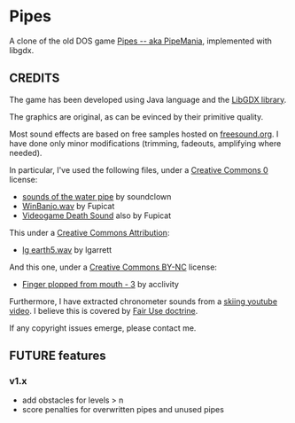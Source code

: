 # Pipes
A clone of the old DOS game [Pipes -- aka PipeMania](https://www.freegameempire.com/games/Pipe), implemented with libgdx.

## CREDITS
The game has been developed using Java language and the [LibGDX library](https://libgdx.com/). 

The graphics are original, as can be evinced by their primitive quality.

Most sound effects are based on free samples hosted on [freesound.org](https://freesound.org/).
I have done only minor modifications (trimming, fadeouts, amplifying where needed).

In particular, I've used the following files, under a [Creative Commons 0](http://creativecommons.org/publicdomain/zero/1.0/) license:
- [sounds of the water pipe](https://freesound.org/people/soundclown/sounds/114584/) by soundclown
- [WinBanjo.wav](https://freesound.org/people/Fupicat/sounds/521640/) by Fupicat
- [Videogame Death Sound](https://freesound.org/people/Fupicat/sounds/475347/) also by Fupicat

This under a [Creative Commons Attribution](http://creativecommons.org/licenses/by/3.0/):
- [lg earth5.wav](https://freesound.org/people/lgarrett/sounds/17149/) by lgarrett


And this one, under a [Creative Commons BY-NC](https://creativecommons.org/licenses/by-nc/3.0/) license:
- [Finger plopped from mouth - 3](https://freesound.org/people/acclivity/sounds/19988/) by acclivity


Furthermore, I have extracted chronometer sounds from a [skiing youtube video](
https://www.youtube.com/watch?v=mpcsBZSDU_o&ab_channel=42DegreesCoaching).
I believe this is covered by [Fair Use doctrine](https://en.wikipedia.org/wiki/Fair_use).

If any copyright issues emerge, please contact me.



## FUTURE features

### v1.x
+ add obstacles for levels > n
+ score penalties for overwritten pipes and unused pipes

